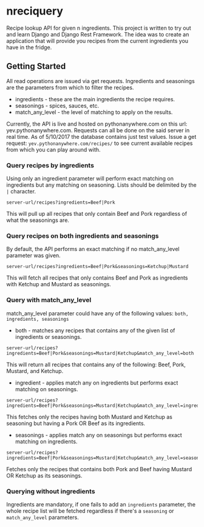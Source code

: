 # nreciquery
Recipe lookup API for given n ingredients. This project is written to try out and learn Django and Django Rest Framework. The idea was to create an application that will provide you recipes from the current ingredients you have in the fridge.

## Getting Started
All read operations are issued via get requests. Ingredients and seasonings are the parameters from which to filter the recipes.
* ingredients - these are the main ingredients the recipe requires.
* seasonings - spices, sauces, etc.
* match_any_level - the level of matching to apply on the results.

Currently, the API is live and hosted on pythonanywhere.com on this url: yev.pythonanywhere.com. Requests can all be done on the said server in real time. As of 5/10/2017 the database contains just test values. Issue a get request: ```yev.pythonanywhere.com/recipes/``` to see current available recipes from which you can play around with.


### Query recipes by ingredients
Using only an ingredient parameter will perform exact matching on ingredients but any matching on seasoning. Lists should be delimited by the ```|``` character.
```
server-url/recipes?ingredients=Beef|Pork
```
This will pull up all recipes that only contain Beef and Pork regardless of what the seasonings are.

### Query recipes on both ingredients and seasonings
By default, the API performs an exact matching if no match_any_level parameter was given.
```
server-url/recipes?ingredients=Beef|Pork&seasonings=Ketchup|Mustard
```
This will fetch all recipes that only contains Beef and Pork as ingredients with Ketchup and Mustard as seasonings.

### Query with match_any_level
match_any_level parameter could have any of the following values: ```both, ingredients, seasonings```

* both - matches any recipes that contains any of the given list of ingredients or seasonings.
```
server-url/recipes?ingredients=Beef|Pork&seasonings=Mustard|Ketchup&match_any_level=both
```
This will return all recipes that contains any of the following: Beef, Pork, Mustard, and Ketchup.

* ingredient - applies match any on ingredients but performs exact matching on seasonings.
```
server-url/recipes?ingredients=Beef|Pork&seasonings=Mustard|Ketchup&match_any_level=ingredient
```
This fetches only the recipes having both Mustard and Ketchup as seasoning but having a Pork OR Beef as its ingredients.

* seasonings - applies match any on seasonings but performs exact matching on ingredients.
```
server-url/recipes?ingredients=Beef|Pork&seasonings=Mustard|Ketchup&match_any_level=seasonings
```
Fetches only the recipes that contains both Pork and Beef having Mustard OR Ketchup as its seasonings.

### Querying without ingredients
Ingredients are mandatory, if one fails to add an ```ingredients``` parameter, the whole recipe list will be fetched regardless if there's a ```seasoning``` or ```match_any_level``` parameters.
